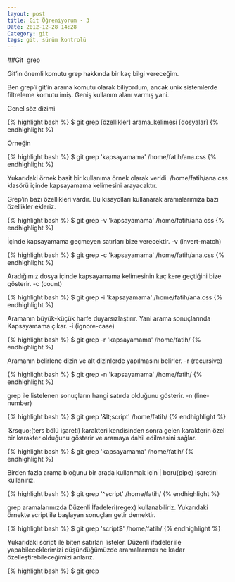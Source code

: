 ```yaml
---
layout: post
title: Git Öğreniyorum - 3
Date: 2012-12-28 14:28
Category: git
tags: git, sürüm kontrolü
---
```


##Git  grep

Git&rsquo;in önemli komutu grep hakkında bir kaç bilgi vereceğim.

Ben grep&rsquo;i git&rsquo;in arama komutu olarak biliyordum, ancak unix sistemlerde filtreleme komutu imiş. Geniş kullanım alanı varmış yani.

Genel söz dizimi

{% highlight bash %}
$ git grep [özellikler] arama_kelimesi [dosyalar]
{% endhighlight %}

Örneğin

{% highlight bash %}
$ git grep 'kapsayamama' /home/fatih/ana.css
{% endhighlight %}

Yukarıdaki örnek basit bir kullanıma örnek olarak veridi. /home/fatih/ana.css klasörü içinde kapsayamama kelimesini arayacaktır.

Grep&rsquo;in bazı özellikleri vardır. Bu kısayolları kullanarak aramalarımıza bazı özellikler ekleriz.

{% highlight bash %}
$ git grep -v 'kapsayamama' /home/fatih/ana.css
{% endhighlight %}

İçinde kapsayamama geçmeyen satırları bize verecektir. -v (invert-match)

{% highlight bash %}
$ git grep -c 'kapsayamama' /home/fatih/ana.css
{% endhighlight %}

Aradığımız dosya içinde kapsayamama kelimesinin kaç kere geçtiğini bize gösterir. -c (count)

{% highlight bash %}
$ git grep -i 'kapsayamama' /home/fatih/ana.css
{% endhighlight %}

Aramanın büyük-küçük harfe duyarsızlaştırır. Yani arama sonuçlarında Kapsayamama çıkar. -i (ignore-case)

{% highlight bash %}
$ git grep -r 'kapsayamama' /home/fatih/
{% endhighlight %}

Aramanın belirlene dizin ve alt dizinlerde yapılmasını belirler. -r (recursive)

{% highlight bash %}
$ git grep -n 'kapsayamama' /home/fatih/
{% endhighlight %}

grep ile listelenen sonuçların hangi satırda olduğunu gösterir. -n (line-number)

{% highlight bash %}
$ git grep '\&lt;script' /home/fatih/
{% endhighlight %}

&lsquo;\&rsquo;(ters bölü işareti) karakteri kendisinden sonra gelen karakterin özel bir karakter olduğunu gösterir ve aramaya dahil edilmesini sağlar.

{% highlight bash %}
$ git grep 'kapsayamama' /home/fatih/
{% endhighlight %}

Birden fazla arama bloğunu bir arada kullanmak için | boru(pipe) işaretini kullanırız.

{% highlight bash %}
$ git grep '^script' /home/fatih/
{% endhighlight %}

grep aramalarımızda Düzenli İfadeleri(regex) kullanabiliriz. Yukarıdaki örnekte script ile başlayan sonuçları getir demektir.

{% highlight bash %}
$ git grep 'script$' /home/fatih/
{% endhighlight %}

Yukarıdaki script ile biten satırları listeler. Düzenli ifadeler ile yapabileceklerimizi düşündüğümüzde aramalarımızı ne kadar özelleştirebileceğimizi anlarız.

{% highlight bash %}
$ git grep <script> /home/fatih | more
{% endhighlight %}

grep ile arama yaptığımızda pencere genişliği kadar çıktıları bize gösterir. Tüm satırın gösterilmesi için | more kullanırız.

##Git kodlarını renklendirmek için

git komutları ve işlemlerini renklendirmek mümkündür. Daha okunaklı ekranlar için Git&rsquo;in status, branch ve diff komutlarını renklendirelim.
Renklendirme için konfigürasyon dosyasına ~/.gitconfig aşağıdaki kodları eklemeniz yeterli.

{% highlight bash %}
[color]
  branch = auto
  diff = auto
  status = auto

[color "branch"]
  current = yellow reverse
  local = yellow
  remote = green

[color "diff"]
  meta = yellow bold
  frag = magenta bold
  old = red bold
  new = green bold

[color "status"]
  added = yellow
  changed = green
  untracked = cyan
{% endhighlight %}

##Git dallanmalarını düzenleme

Git'te master'a gitmiş bütün eski dallanmalarımızı(branch) -lokalden- silmek için şöyle bir komut kullanabiliriz:

{% highlight bash %}
git branch --merged master | grep -v 'master$' | xargs git branch -d
{% endhighlight %}

Kaynak: [http://devblog.springest.com/a-script-to-remove-old-git-branches](http://devblog.springest.com/a-script-to-remove-old-git-branches)

[Murat Çorlu](https://twitter.com/muratcorlu)

##Git te dosya adı arama

git'te dosya adıyla arama:

{% highlight bash %}
git ls-files '*kelime*'
{% endhighlight %}

![ls-files](https://lh5.googleusercontent.com/ssBLy7QzvOHj_9wV9Oc4HOG9-ORVPgYwF7StHQ4NSIGgXYvE-yk6LldHOJBwcLLZeULMD27xSrwI1tty3o-HEWjrSETgxDj7GAnWUC7eifiEMT1PyEWs)

##Git ile Suçluyu Bulmak

{% highlight bash %}
git blame
{% endhighlight %}

Bir örnek yapalım:

{% highlight bash %}
git blame source/css-ile-tablolari-sekillendirmek.md
{% endhighlight %}

kodu aşağıdaki sonucu döndürüyor. Her satırı tek tek en son kimin, ne zaman değiştirdiğini gösteriyor.

![blame](https://lh3.googleusercontent.com/ZFPqtLKQ_YrIZyJ6xBhvKcKXJvAU3YZBD38ed_-Qm5lrzEWOCTMICKB1iEF_aMiKCDXtKvzWY8ntKzbwiOokd7-5E8InMvIFoCfXw3aEY8tBCrqnuoq0)

##Git ile Sadece Belirlenen Dosyaları Gönderme

{% highlight bash %}
git add
{% endhighlight %}

ile eklenecek dosya veya dosyalar eklenir ve sonra

{% highlight bash %}
git commit -m "aciklama_yaz"
{% endhighlight %}

ile gönderim yapılır.
Bir örnek yapalım. Örneği 3 dosyada değişiklik yaptık.

![commit](https://lh4.googleusercontent.com/k05WDteZ-iehVkxeInyuuc3XhTbgfCDnQKhfC082AA4DiwkDx0mGrxMPbwiay4FZgkCSc2D12R6wr3MgX1rbuLO1gdOGRprmQSBJB-Ck9nrFVVgGNx_F)

Ancak biz bu değişikliklerden sadece bir tanesini(source/xhtml-ipuclari-1.md) göndermek istiyoruz

![commit add](https://lh4.googleusercontent.com/7EnKTSdWw4-N9UI9ojX_hsSTxDU9QZ0Q-vshOKFSoxURh7xXYdZn-7nZJwLu3KYAx1KuFrBzHmtMTBF9b4O92kZym3GX6i07yxVfKPeDstYlP1mCimYT)

Dosyayı gönderirken

{% highlight bash %}
git commit -m "xhtml makalesindeki duzeltme yapildi"
{% endhighlight %}

kullanımı önemli.

![commit push](https://lh5.googleusercontent.com/No5ftsIV8Cil11QD7XB2sSioo7Om7N2-1nNydeuA8N5j8CInsExY9--ZoHFWmUUj7rKKtEeHcfSwQ-UZvT4ONckc63ylJsarFhFEE5-cCTJUIcCcp2i7)

Sonuçta sadece source/xhtml-ipuclari-1.md dosyası gönderilirken diğer iki dosya  gönderilmedi.<br />

##Otomatik Tamamlama

Git ile terminalde kod yazarken en güzel özelliklerden birisi &lt;tab&gt; tuşu ile otomatik tamamlama yapabilme özelliği. Benim bilgisayarımda hazır geliyor eğer sizde yüklü değilse kaynak bağlantıda yükleme ayrıntıları mevcut.

{% highlight bash %}
$ git co<tab><tab>
commit config
{% endhighlight %}

Yukarıda görüldüğü gibi git co yazdık ve yazacağımız komutu unuttuk veya tamamını yazmak istemedik, ilk &lt;tab&gt; tuşuna bastığımızda eğer başka eşleşen kelime yoksa bize direk sonucu getirir, &lt;tab&gt; tuşuna iki kere basınca bu sefer eşleşen tüm kelimeler altta listelenir. Sonraki &lt;tab&gt; tuşuna basışlarımızda ise altta listelenen kelimeler arasında gezeceğiz.

Yukarıdaki örnekte eğer com&lt;tab&gt; yapsa idik commit tamamlamasını otomatik yapacaktı.

[http://git-scm.com/book/en/Git-Basics-Tips-and-Tricks](http://git-scm.com/book/en/Git-Basics-Tips-and-Tricks)


##Kaynaklar

 - http://bariseser.net/grep-komutu-ve-kullanimi-kendime-not/
 - [http://www.hostingsiteniz.com/grep-komutu-kullanimi-t24.0.html](http://www.hostingsiteniz.com/grep-komutu-kullanimi-t24.0.html)
 - [http://forum.ubuntu-tr.net/index.php?topic=17445.0](http://forum.ubuntu-tr.net/index.php?topic=17445.0)
 - http://oneromer.com/?p=76
 - [http://jblevins.org/log/git-colors](http://jblevins.org/log/git-colors)
 - http://www.thinkfirstblinksecond.com/2012/04/05/git-auto-completion/
